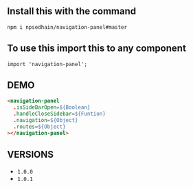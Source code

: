 ## Install this with the command 

```npm i npsedhain/navigation-panel#master```

## To use this import this to any component

```import 'navigation-panel';```

## DEMO 

```html
<navigation-panel
  .isSideBarOpen=${Boolean}
  .handleCloseSidebar=${Funtion}
  .navigation=${Object}
  .routes=${Object}
></navigation-panel>
```

## VERSIONS 
- ```1.0.0```
- ```1.0.1```